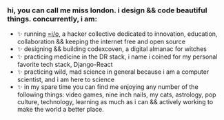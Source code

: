 ### hi, you can call me miss london. i design && code beautiful things. concurrently, i am:

- ✨  running [=i/o](http://github.com/equal-io), a hacker collective dedicated to innovation, education, collaboration && keeping the internet free and open source
- ✨  designing && building codexcoven, a digital almanac for witches
- ✨  practicing medicine in the DR stack, i name i coined for my personal favorite tech stack, Django-React
- ✨  practicing wild, mad science in general because i am a computer scientist, and i am here to science
- ✨  in my spare time you can find me enjoying any number of the following things: video games, nine inch nails, my cats, astrology, pop culture, technology, learning as much as i can && actively working to make the world a better place.

<!--
**londondata/londondata** is a ✨ _special_ ✨ repository because its `README.md` (this file) appears on your GitHub profile.

Here are some ideas to get you started:

- 🔭 I’m currently working on ...
- 🌱 I’m currently learning ...
- 👯 I’m looking to collaborate on ...
- 🤔 I’m looking for help with ...
- 💬 Ask me about ...
- 📫 How to reach me: ...
- 😄 Pronouns: ...
- ⚡ Fun fact: ...
-->
